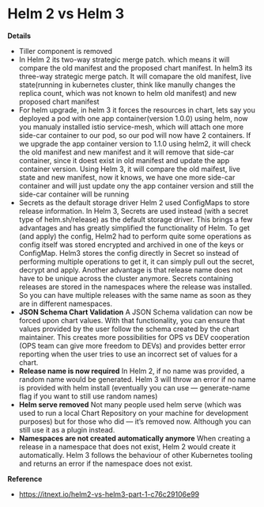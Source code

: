 # Helm 2 vs Helm 3

**Details**
* Tiller component is removed
* In Helm 2 its two-way strategic merge patch. which means it will compare the old manifest and the proposed chart manifest. In helm3 its three-way strategic merge patch.
It will comapare the old manifest, live state(running in kubernetes cluster, think like manully changes the replica count, which was not known to helm old manifest) and
new proposed chart manifest
* For helm upgrade, in helm 3 it forces the resources in chart, lets say you deployed a pod with one app container(version 1.0.0) using helm, now you manualy installed istio service-mesh, which will attach one more side-car container to our pod, so our pod will now have 2 containers. If we upgrade the app container version to 1.1.0 using helm2,
it will check the old manifest and new manifest and it will remove that side-car container, since it doest exist in old manifest and update the app container version. Using Helm 3, it will compare the old maifest, live state and new manifest, now it knows, we have one more side-car container and will just update ony the app container version and still the side-car container will be running
* Secrets as the default storage driver
Helm 2 used ConfigMaps to store release information. In Helm 3, Secrets are used instead (with a secret type of helm.sh/release) as the default storage driver. This brings a few advantages and has greatly simplified the functionality of Helm. To get (and apply) the config, Helm2 had to perform quite some operations as config itself was stored encrypted and archived in one of the keys or ConfigMap. Helm3 stores the config directly in Secret so instead of performing multiple operations to get it, it can simply pull out the secret, decrypt and apply. Another advantage is that release name does not have to be unique across the cluster anymore. Secrets containing releases are stored in the namespaces where the release was installed. So you can have multiple releases with the same name as soon as they are in different namespaces.
* **JSON Schema Chart Validation**
A JSON Schema validation can now be forced upon chart values. With that functionality, you can ensure that values provided by the user follow the schema created by the chart maintainer. This creates more possibilities for OPS vs DEV cooperation (OPS team can give more freedom to DEVs) and provides better error reporting when the user tries to use an incorrect set of values for a chart.
* **Release name is now required**
In Helm 2, if no name was provided, a random name would be generated. Helm 3 will throw an error if no name is provided with helm install (eventually you can use — generate-name flag if you want to still use random names)
* **Helm serve removed**
Not many people used helm serve (which was used to run a local Chart Repository on your machine for development purposes) but for those who did — it’s removed now. Although you can still use it as a plugin instead.
* **Namespaces are not created automatically anymore**
When creating a release in a namespace that does not exist, Helm 2 would create it automatically. Helm 3 follows the behaviour of other Kubernetes tooling and returns an error if the namespace does not exist.


**Reference**
* https://itnext.io/helm2-vs-helm3-part-1-c76c29106e99

